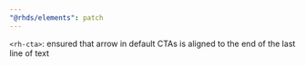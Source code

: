 ```yaml
---
"@rhds/elements": patch
---
```


`<rh-cta>`: ensured that arrow in default CTAs is aligned to the end of the last line of text
